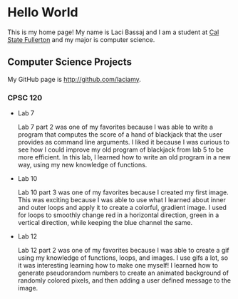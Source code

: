 # Hello World

This is my home page! My name is Laci Bassaj and I am a student at [Cal State Fullerton](http://www.fullerton.edu/) and my major is computer science.

## Computer Science Projects

My GitHub page is http://github.com/laciamy.

### CPSC 120

* Lab 7

    Lab 7 part 2 was one of my favorites because I was able to write a program
    that computes the score of a hand of blackjack that the user provides as
    command line arguments. I liked it because I was curious to see how I could
    improve my old program of blackjack from lab 5 to be more efficient. In
    this lab, I learned how to write an old program in a new way, using my new
    knowledge of functions.

* Lab 10

    Lab 10 part 3 was one of my favorites because I created my first image.
    This was exciting because I was able to use what I learned about inner and
    outer loops and apply it to create a colorful, gradient image. I used for
    loops to smoothly change red in a horizontal direction, green in a vertical
    direction, while keeping the blue channel the same.

* Lab 12

    Lab 12 part 2 was one of my favorites because I was able to create a gif
    using my knowledge of functions, loops, and images. I use gifs a lot, so it
    was interesting learning how to make one myself! I learned how to generate
    pseudorandom numbers to create an animated background of randomly colored
    pixels, and then adding a user defined message to the image.